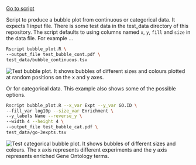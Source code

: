[Go to script]('https://github.com/richysix/bioinf-gen/bubble_plot.R')

Script to produce a bubble plot from continuous or categorical data. It
expects 1 input file. There is some test data in the test_data directory
of this repository. The script defaults to using columns named `x`, `y`,
`fill` and `size` in the data file. For example …

``` bash
Rscript bubble_plot.R \
--output_file test_bubble_cont.pdf \
test_data/bubble_continuous.tsv
```

![Test bubble plot. It shows bubbles of different sizes and colours
plotted at random positions on the x and y
axes.](test_bubble_cont.png "Test bubble plot")

Or for categorical data. This example also shows some of the possible
options.

``` bash
Rscript bubble_plot.R --x_var Expt --y_var GO.ID \
--fill_var log10p --size_var Enrichment \
--y_labels Name --reverse_y \
--width 4 --height 4 \
--output_file test_bubble_cat.pdf \
test_data/go-3expts.tsv
```

![Test categorical bubble plot. It shows bubbles of different sizes and
colours. The x axis represents different experiments and the y axis
represents enriched Gene Ontology
terms.](test_bubble_cat.png "Test Categorical bubble plot")

